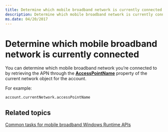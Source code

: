 ```yaml
---
title: Determine which mobile broadband network is currently connected
description: Determine which mobile broadband network is currently connected
ms.date: 04/20/2017
---
```


# Determine which mobile broadband network is currently connected


You can determine which mobile broadband network you’re connected to by retrieving the APN through the [**AccessPointName**](/uwp/api/Windows.Networking.NetworkOperators.MobileBroadbandNetwork#Windows_Networking_NetworkOperators_MobileBroadbandNetwork_AccessPointName) property of the current network object for the account.

For example:

``` syntax
account.currentNetwork.accessPointName
```

## Related topics


[Common tasks for mobile broadband Windows Runtime APIs](./create-a-mobilebroadbandaccount-object.md)

 


